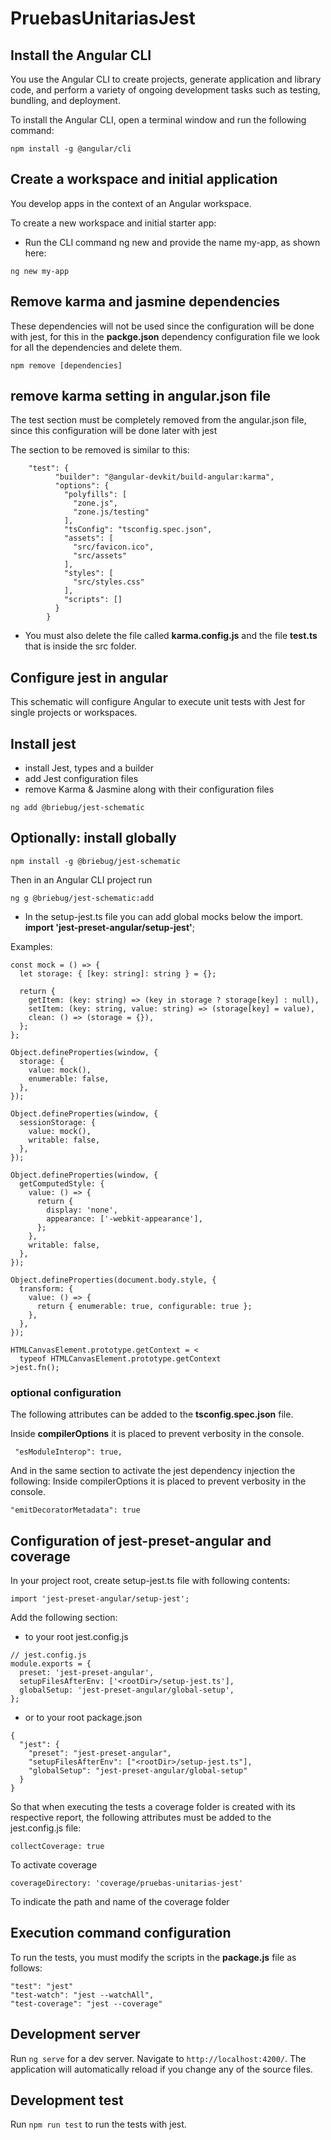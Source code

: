 # PruebasUnitariasJest

## Install the Angular CLI

You use the Angular CLI to create projects, generate application and library code, and perform a variety of ongoing development tasks such as testing, bundling, and deployment.

To install the Angular CLI, open a terminal window and run the following command:

```
npm install -g @angular/cli
```

## Create a workspace and initial application

You develop apps in the context of an Angular workspace.

To create a new workspace and initial starter app:

- Run the CLI command ng new and provide the name my-app, as shown here:

```
ng new my-app
```

## Remove karma and jasmine dependencies

These dependencies will not be used since the configuration will be done with jest, for this in the **packge.json** dependency configuration file we look for all the dependencies and delete them.

```
npm remove [dependencies]
```

## remove karma setting in **angular.json** file

The test section must be completely removed from the angular.json file, since this configuration will be done later with jest

The section to be removed is similar to this:

```
    "test": {
          "builder": "@angular-devkit/build-angular:karma",
          "options": {
            "polyfills": [
              "zone.js",
              "zone.js/testing"
            ],
            "tsConfig": "tsconfig.spec.json",
            "assets": [
              "src/favicon.ico",
              "src/assets"
            ],
            "styles": [
              "src/styles.css"
            ],
            "scripts": []
          }
        }

```

- You must also delete the file called **karma.config.js** and the file **test.ts** that is inside the src folder.

## Configure jest in angular

This schematic will configure Angular to execute unit tests with Jest for single projects or workspaces.

## Install jest

- install Jest, types and a builder
- add Jest configuration files
- remove Karma & Jasmine along with their configuration files

```
ng add @briebug/jest-schematic
```

## Optionally: install globally

```
npm install -g @briebug/jest-schematic
```

Then in an Angular CLI project run

```
ng g @briebug/jest-schematic:add
```

- In the setup-jest.ts file you can add global mocks below the import.
  **import 'jest-preset-angular/setup-jest'**;

Examples:

```
const mock = () => {
  let storage: { [key: string]: string } = {};

  return {
    getItem: (key: string) => (key in storage ? storage[key] : null),
    setItem: (key: string, value: string) => (storage[key] = value),
    clean: () => (storage = {}),
  };
};

Object.defineProperties(window, {
  storage: {
    value: mock(),
    enumerable: false,
  },
});

Object.defineProperties(window, {
  sessionStorage: {
    value: mock(),
    writable: false,
  },
});

Object.defineProperties(window, {
  getComputedStyle: {
    value: () => {
      return {
        display: 'none',
        appearance: ['-webkit-appearance'],
      };
    },
    writable: false,
  },
});

Object.defineProperties(document.body.style, {
  transform: {
    value: () => {
      return { enumerable: true, configurable: true };
    },
  },
});

HTMLCanvasElement.prototype.getContext = <
  typeof HTMLCanvasElement.prototype.getContext
>jest.fn();

```

### optional configuration

The following attributes can be added to the **tsconfig.spec.json** file.

Inside **compilerOptions** it is placed to prevent verbosity in the console.

```
 "esModuleInterop": true,
```

And in the same section to activate the jest dependency injection the following:
Inside compilerOptions it is placed to prevent verbosity in the console.

```
"emitDecoratorMetadata": true
```

## Configuration of jest-preset-angular and coverage

In your project root, create setup-jest.ts file with following contents:

```
import 'jest-preset-angular/setup-jest';
```

Add the following section:

- to your root jest.config.js

```
// jest.config.js
module.exports = {
  preset: 'jest-preset-angular',
  setupFilesAfterEnv: ['<rootDir>/setup-jest.ts'],
  globalSetup: 'jest-preset-angular/global-setup',
};
```

- or to your root package.json

```
{
  "jest": {
    "preset": "jest-preset-angular",
    "setupFilesAfterEnv": ["<rootDir>/setup-jest.ts"],
    "globalSetup": "jest-preset-angular/global-setup"
  }
}
```

So that when executing the tests a coverage folder is created with its respective report, the following attributes must be added to the jest.config.js file:

```
collectCoverage: true
```

To activate coverage

```
coverageDirectory: 'coverage/pruebas-unitarias-jest'
```

To indicate the path and name of the coverage folder

## Execution command configuration

To run the tests, you must modify the scripts in the **package.js** file as follows:

```
"test": "jest"
"test-watch": "jest --watchAll",
"test-coverage": "jest --coverage"
```

## Development server

Run `ng serve` for a dev server. Navigate to `http://localhost:4200/`. The application will automatically reload if you change any of the source files.

## Development test

Run `npm run test` to run the tests with jest.
